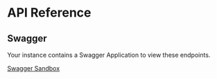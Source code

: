 # API Reference

## Swagger

Your instance contains a Swagger Application to view these endpoints.

[Swagger Sandbox](https://sandbox1.chili-publish-sandbox.online/grafx/swagger/index.html)